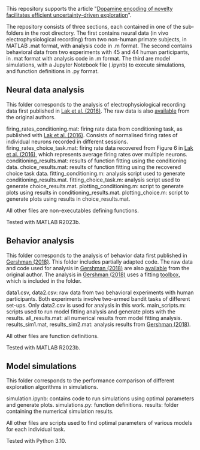 This repository supports the article "[Dopamine encoding of novelty facilitates efficient uncertainty-driven exploration](https://journals.plos.org/ploscompbiol/article?id=10.1371/journal.pcbi.1011516)".

The repository consists of three sections, each contained in one of the sub-folders in the root directory. The first contains neural data (in vivo electrophysiological recording) from two non-human primate subjects, in MATLAB .mat format, with analysis code in .m format. The second contains behavioral data from two experiments with 45 and 44 human participants, in .mat format with analysis code in .m format. The third are model simulations, with a Jupyter Notebook file (.ipynb) to execute simulations, and  function definitions in .py format. 

## Neural data analysis

This folder corresponds to the analysis of electrophysiological recording data first published in [Lak et al. (2016)](http://dx.doi.org/10.7554/eLife.18044). The raw data is also [available](https://www.laklab.org/open-science.html) from the original authors. 

firing_rates_conditioning.mat: firing rate data from conditioning task, as published with [Lak et al. (2016)](http://dx.doi.org/10.7554/eLife.18044). Consists of normalised firing rates of individual neurons recorded in different sessions. 
firing_rates_choice_task.mat: firing rate data recovered from Figure 6 in [Lak et al. (2016)](http://dx.doi.org/10.7554/eLife.18044), which represents average firing rates over multiple neurons.
conditioning_results.mat: results of function fitting using the conditioning data.
choice_results.mat: results of function fitting using the recovered choice task data.
fitting_conditioning.m: analysis script used to generate conditioning_results.mat.
fitting_choice_task.m: analysis script used to generate choice_results.mat.
plotting_conditioning.m: script to generate plots using results in conditioning_results.mat.
plotting_choice.m: script to generate plots using results in choice_results.mat.

All other files are non-executables defining functions.

Tested with MATLAB R2023b.
## Behavior analysis

This folder corresponds to the analysis of behavior data first published in [Gershman (2018)](https://doi.org/10.1016/j.cognition.2017.12.014). This folder includes partially adapted code. The raw data and code used for analysis in [Gershman (2018)](https://doi.org/10.1016/j.cognition.2017.12.014) are also [available](https://github.com/sjgershm/exploration) from the original author. The analysis in [Gershman (2018)](https://doi.org/10.1016/j.cognition.2017.12.014) uses a fitting [toolbox](https://github.com/sjgershm/mfit), which is included in the folder.

data1.csv, data2.csv: raw data from two behavioral experiments with human participants. Both experiments involve two-armed bandit tasks of different set-ups. Only data2.csv is used for analysis in this work.
main_scripts.m: scripts used to run model fitting analysis and generate plots with the results. 
all_results.mat: all numerical results from model fitting analysis.
results_sim1.mat, results_sim2.mat: analysis results from [Gershman (2018)](https://doi.org/10.1016/j.cognition.2017.12.014).

All other files are function definitions. 

Tested with MATLAB R2023b.
## Model simulations

This folder corresponds to the performance comparison of different exploration algorithms in simulations.

simulation.ipynb: contains code to run simulations using optimal parameters and generate plots.
simulations.py: function definitions.
results: folder containing the numerical simulation results. 

All other files are scripts used to find optimal parameters of various models for each individual task.

Tested with Python 3.10.
